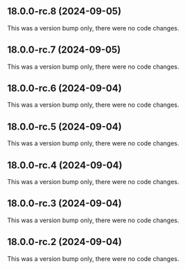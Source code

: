 ## 18.0.0-rc.8 (2024-09-05)

This was a version bump only, there were no code changes.

## 18.0.0-rc.7 (2024-09-05)

This was a version bump only, there were no code changes.

## 18.0.0-rc.6 (2024-09-04)

This was a version bump only, there were no code changes.

## 18.0.0-rc.5 (2024-09-04)

This was a version bump only, there were no code changes.

## 18.0.0-rc.4 (2024-09-04)

This was a version bump only, there were no code changes.

## 18.0.0-rc.3 (2024-09-04)

This was a version bump only, there were no code changes.

## 18.0.0-rc.2 (2024-09-04)

This was a version bump only, there were no code changes.